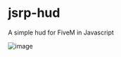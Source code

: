 # jsrp-hud
A simple hud for FiveM in Javascript

![image](https://github.com/ffaw/jsrp-hud/assets/62674960/ab7def61-1534-4ec7-97bd-c8dcecb68115)

